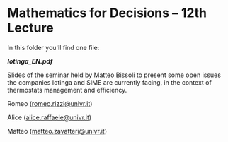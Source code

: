# Mathematics for Decisions – 12th Lecture

In this folder you'll find one file:

***Iotinga\_EN.pdf***

Slides of the seminar held by Matteo Bissoli to present some open issues the companies Iotinga and SIME are currently facing, in the context of thermostats management and efficiency. 


Romeo (romeo.rizzi@univr.it)

Alice (alice.raffaele@univr.it)

Matteo (matteo.zavatteri@univr.it)
